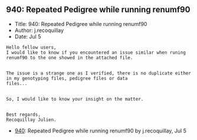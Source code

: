 ## 940: Repeated Pedigree while running renumf90

- Title: 940: Repeated Pedigree while running renumf90
- Author: j.recoquillay
- Date: Jul 5

```
Hello fellow users,
I would like to know if you encountered an issue similar when runing renumf90 to the one showed in the attached file.


The issue is a strange one as I verified, there is no duplicate either in my genotyping files, pedigree files or data
files...


So, I would like to know your insight on the matter.


Best regards,
Recoquillay Julien.
```

- [940](0940.md): Repeated Pedigree while running renumf90 by j.recoquillay, Jul 5
